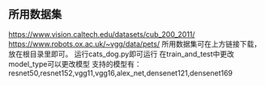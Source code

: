 ## 所用数据集
 https://www.vision.caltech.edu/datasets/cub_200_2011/
 https://www.robots.ox.ac.uk/~vgg/data/pets/
 所用数据集可在上方链接下载，放在根目录里即可。
 运行cats_dog.py即可运行
 在train_and_test中更改model_type可以更改模型
 支持的模型有：resnet50,resnet152,vgg11,vgg16,alex_net,densenet121,densenet169